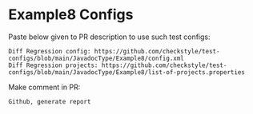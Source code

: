 # Example8 Configs
Paste below given to PR description to use such test configs:
```
Diff Regression config: https://github.com/checkstyle/test-configs/blob/main/JavadocType/Example8/config.xml
Diff Regression projects: https://github.com/checkstyle/test-configs/blob/main/JavadocType/Example8/list-of-projects.properties
```
Make comment in PR:
```
Github, generate report
```
